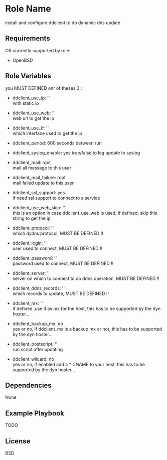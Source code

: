 Role Name
=========

install and configure ddclient to do dynamic dns update

Requirements
------------

OS currently supported by role:
- OpenBSD

Role Variables
--------------

you  MUST DEFINED onr of theses 3 :

* ddclient_use_ip: ''         
with static ip

* ddclient_use_web: ''	    
web url to get the ip

* ddclient_use_if: ''         
which interface used to get the ip


* ddclient_period: 600
seconds between run

* ddclient_syslog_enable: yes
true/false to log update to syslog

* ddclient_mail: root            
mail all message to this user

* ddclient_mail_failure: root    
mail failed update to this user

* ddclient_ssl_support: yes      
if need ssl support to connect to a service

* ddclient_use_web_skip: ''   
this is an option in case ddclient_use_web is used, if defined, skip this string to get the ip

* ddclient_protocol: ''      
which dydns protocol, MUST BE DEFINED !!

* ddclient_login: ''         
user used to connect, MUST BE DEFINED !!

* ddclient_password: ''       
password used to connect, MUST BE DEFINED !!

* ddclient_server: ''         
server on which to connect to do ddns operation, MUST BE DEFINED !!

* ddclient_ddns_records: ''   
which records to update, MUST BE DEFINED !!

* ddclient_mx: ''             
if defined ,use it as mx for the host, this has to be supported by the dyn hoster...

* ddclient_backup_mx: no      
yes or no, if ddclient_mx is a backup mx or not, this has to be supported by the dyn hoster...

* ddclient_postscript: ''     
run script after updating

* ddclient_wilcard: no        
yes or no, if enabled add a  * CNAME to your host, this has to be supported by the dyn hoster...

Dependencies
------------

None

Example Playbook
----------------

TODO 

License
-------

BSD
